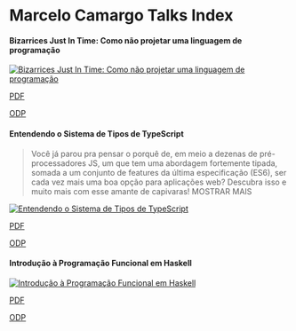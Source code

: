 # Marcelo Camargo Talks Index
 
#### Bizarrices Just In Time: Como não projetar uma linguagem de programação
   [![Bizarrices Just In Time: Como não projetar uma linguagem de programação](http://img.youtube.com/vi/7F4dLoJV5YM/0.jpg)](http://www.youtube.com/watch?v=7F4dLoJV5YM)
   
   [PDF](https://github.com/haskellcamargo/talks/raw/master/Bizarrices%20Just%20in%20Time%20-%20Como%20n%C3%A3o%20projetar%20uma%20linguagem%20de%20programa%C3%A7%C3%A3o/Bizarrices%20Just%20in%20Time%20-%20Como%20n%C3%A3o%20projetar%20uma%20linguagem%20de%20programa%C3%A7%C3%A3o.pdf)
   
   [ODP](https://github.com/haskellcamargo/talks/blob/master/Bizarrices%20Just%20in%20Time%20-%20Como%20n%C3%A3o%20projetar%20uma%20linguagem%20de%20programa%C3%A7%C3%A3o/Bizarrices%20Just%20in%20Time%20-%20Como%20n%C3%A3o%20projetar%20uma%20linguagem%20de%20programa%C3%A7%C3%A3o.odp?raw=true)
   
    
#### Entendendo o Sistema de Tipos de TypeScript
>Você já parou pra pensar o porquê de, em meio a dezenas de pré-processadores JS, um que tem uma abordagem fortemente tipada, somada a um conjunto de features da última especificação (ES6), ser cada vez mais uma boa opção para aplicações web? Descubra isso e muito mais com esse amante de capivaras!
MOSTRAR MAIS

   [![Entendendo o Sistema de Tipos de TypeScript](http://img.youtube.com/vi/l1SxomZB04E/0.jpg)](https://www.youtube.com/watch?v=l1SxomZB04E)
   
   [PDF](https://github.com/haskellcamargo/talks/raw/master/Entendendo%20o%20Sistema%20de%20Tipos%20de%20TypeScript/Entendendo%20o%20Sistema%20de%20Tipos%20de%20TypeScript.pdf)
   
   [ODP](https://github.com/haskellcamargo/talks/raw/master/Entendendo%20o%20Sistema%20de%20Tipos%20de%20TypeScript/Entendendo%20o%20Sistema%20de%20Tipos%20de%20TypeScript.odp)
   
#### Introdução à Programação Funcional em Haskell
  
   [![Introdução à Programação Funcional em Haskell](http://img.youtube.com/vi/_xuQsxlndoE/0.jpg)](https://www.youtube.com/watch?v=_xuQsxlndoE)
   
   [PDF](https://github.com/haskellcamargo/talks/raw/master/Introdu%C3%A7%C3%A3o%20%C3%A0%20Programa%C3%A7%C3%A3o%20Funcional/Introdu%C3%A7%C3%A3o%20%C3%A0%20Programa%C3%A7%C3%A3o%20Funcional.pdf)
   
   [ODP](https://github.com/haskellcamargo/talks/raw/master/Introdu%C3%A7%C3%A3o%20%C3%A0%20Programa%C3%A7%C3%A3o%20Funcional/Introdu%C3%A7%C3%A3o%20%C3%A0%20Programa%C3%A7%C3%A3o%20Funcional.odp)

